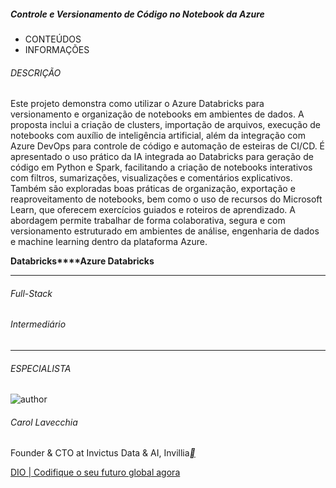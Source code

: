 ##### Controle e Versionamento de Código no Notebook da Azure

- CONTEÚDOS
- INFORMAÇÕES

###### DESCRIÇÃO

Este projeto demonstra como utilizar o Azure Databricks para versionamento e organização de notebooks em ambientes de dados. A proposta inclui a criação de clusters, importação de arquivos, execução de notebooks com auxílio de inteligência artificial, além da integração com Azure DevOps para controle de código e automação de esteiras de CI/CD. É apresentado o uso prático da IA integrada ao Databricks para geração de código em Python e Spark, facilitando a criação de notebooks interativos com filtros, sumarizações, visualizações e comentários explicativos. Também são exploradas boas práticas de organização, exportação e reaproveitamento de notebooks, bem como o uso de recursos do Microsoft Learn, que oferecem exercícios guiados e roteiros de aprendizado. A abordagem permite trabalhar de forma colaborativa, segura e com versionamento estruturado em ambientes de análise, engenharia de dados e machine learning dentro da plataforma Azure.

**Databricks****Azure Databricks**

------

###### Full-Stack

###### Intermediário

------

###### ESPECIALISTA

![author](https://hermes.dio.me/users/author/photos/61268924-081c-452f-8eab-e2dae323a9ba.jfif)

###### Carol Lavecchia

Founder & CTO at Invictus Data & AI, Invillia[**](https://www.linkedin.com/in/caroline-lavecchia/?originalSubdomain=br)



[DIO | Codifique o seu futuro global agora](https://web.dio.me/lab/controle-e-versionamento-de-codigo-no-notebook-da-azure/learning/f82239c9-77d9-44f0-8dc8-46958497e49f)
